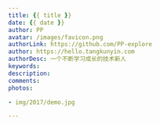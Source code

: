 ```yaml
---
title: {{ title }}
date: {{ date }}
author: PP
avatar: /images/favicon.png
authorLink: https://github.com/PP-explore
author: https://hello.tangkunyin.com
authorDesc: 一个不断学习成长的技术新人 
keywords:
description:
comments:
photos:

- img/2017/demo.jpg

---
```


